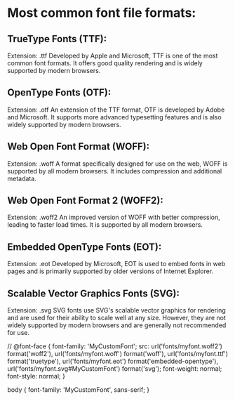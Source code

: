 # Most common font file formats:

## TrueType Fonts (TTF):
Extension: .ttf
Developed by Apple and Microsoft, TTF is one of the most common font formats. It offers good quality rendering and is widely supported by modern browsers.

## OpenType Fonts (OTF):
Extension: .otf
An extension of the TTF format, OTF is developed by Adobe and Microsoft. It supports more advanced typesetting features and is also widely supported by modern browsers.

## Web Open Font Format (WOFF):
Extension: .woff
A format specifically designed for use on the web, WOFF is supported by all modern browsers. It includes compression and additional metadata.

## Web Open Font Format 2 (WOFF2):
Extension: .woff2
An improved version of WOFF with better compression, leading to faster load times. It is supported by all modern browsers.

## Embedded OpenType Fonts (EOT):
Extension: .eot
Developed by Microsoft, EOT is used to embed fonts in web pages and is primarily supported by older versions of Internet Explorer.

## Scalable Vector Graphics Fonts (SVG):
Extension: .svg
SVG fonts use SVG's scalable vector graphics for rendering and are used for their ability to scale well at any size. However, they are not widely supported by modern browsers and are generally not recommended for use.

// @font-face {
    font-family: 'MyCustomFont';
    src: url('fonts/myfont.woff2') format('woff2'),
         url('fonts/myfont.woff') format('woff'),
         url('fonts/myfont.ttf') format('truetype'),
         url('fonts/myfont.eot') format('embedded-opentype'),
         url('fonts/myfont.svg#MyCustomFont') format('svg');
    font-weight: normal;
    font-style: normal;
}

body {
    font-family: 'MyCustomFont', sans-serif;
}
